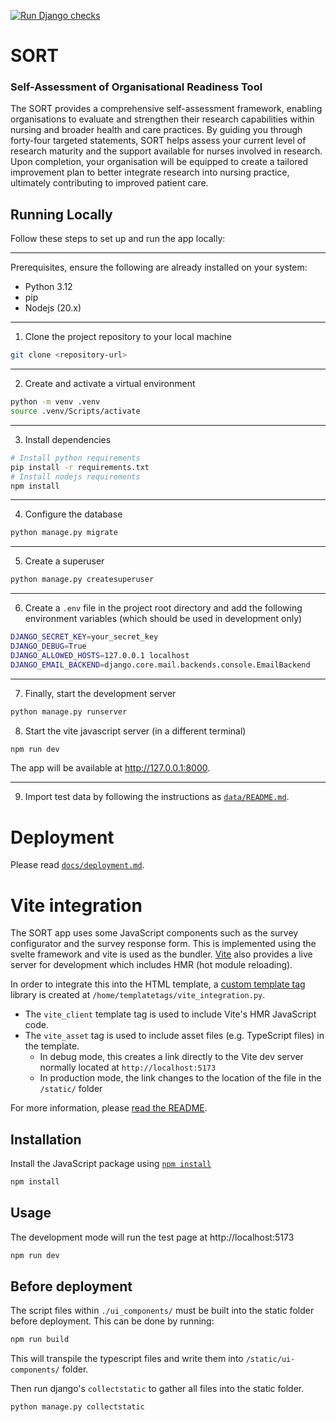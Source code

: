 [![Run Django checks](https://github.com/RSE-Sheffield/SORT/actions/workflows/django-check.yaml/badge.svg)](https://github.com/RSE-Sheffield/SORT/actions/workflows/django-check.yaml)
# SORT
### Self-Assessment of Organisational Readiness Tool


The SORT provides a comprehensive self-assessment framework, enabling organisations to evaluate and strengthen their research capabilities within nursing and 
broader health and care practices. By guiding you through forty-four targeted statements, SORT helps assess your current level of research maturity 
and the support available for nurses involved in research. Upon completion, your organisation will be equipped to create a tailored improvement plan to better 
integrate research into nursing practice, ultimately contributing to improved patient care.


## Running Locally

Follow these steps to set up and run the app locally:

---

Prerequisites, ensure the following are already installed on your system:

- Python 3.12
- pip
- Nodejs (20.x)
---

1. Clone the project repository to your local machine
```bash
git clone <repository-url>
```

---

2. Create and activate a virtual environment
```bash
python -m venv .venv
source .venv/Scripts/activate

```

---

3. Install dependencies
```bash
# Install python requirements
pip install -r requirements.txt
# Install nodejs requirements
npm install
```

---

4. Configure the database

```bash
python manage.py migrate
```

---

5. Create a superuser
```bash
python manage.py createsuperuser
```

---

6. Create a `.env` file in the project root directory and add the following environment variables (which should be used in development only)

```bash
DJANGO_SECRET_KEY=your_secret_key
DJANGO_DEBUG=True
DJANGO_ALLOWED_HOSTS=127.0.0.1 localhost
DJANGO_EMAIL_BACKEND=django.core.mail.backends.console.EmailBackend
```

---

7. Finally, start the development server
```bash
python manage.py runserver
```

8. Start the vite javascript server (in a different terminal)
```bash
npm run dev
```

The app will be available at http://127.0.0.1:8000.

---

9. Import test data by following the instructions as [`data/README.md`](./data/README.md).

# Deployment



Please read [`docs/deployment.md`](docs/deployment.md).


# Vite integration
The SORT app uses some JavaScript components such as the survey configurator and the survey response form. This is
implemented using the svelte framework and vite is used as the bundler. [Vite](https://vite.dev/) also provides a live server for development which includes HMR (hot module reloading).

In order to integrate this into the HTML template, a [custom template tag](https://docs.djangoproject.com/en/5.1/howto/custom-template-tags/) library is created at `/home/templatetags/vite_integration.py`.
- The `vite_client` template tag is used to include Vite's HMR JavaScript code. 
- The `vite_asset` tag is used to include asset files (e.g. TypeScript files) in the template.
  - In debug mode, this creates a link directly to the Vite dev server normally located at `http://localhost:5173`
  - In production mode, the link changes to the location of the file in the `/static/` folder

For more information, please [read the README](ui-components/README.md).

## Installation

Install the JavaScript package using [`npm install`](https://docs.npmjs.com/cli/v8/commands/npm-install/)

```bash
npm install
```

## Usage

The development mode will run the test page at http://localhost:5173

```bash
npm run dev
```

## Before deployment

The script files within `./ui_components/` must be built into the static folder before deployment. This
can be done by running:

```bash
npm run build
```

This will transpile the typescript files and write them into `/static/ui-components/` folder.

Then run django's `collectstatic` to gather all files into the static folder.

```bash
python manage.py collectstatic
```
